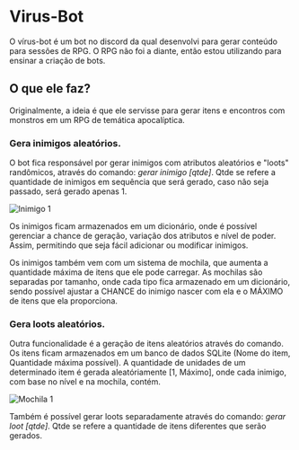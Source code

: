 # Virus-Bot

O vírus-bot é um bot no discord da qual desenvolvi para gerar conteúdo para sessões de RPG. O RPG não foi a diante, então estou utilizando para ensinar a criação de bots.

## O que ele faz?
Originalmente, a ideia é que ele servisse para gerar itens e encontros com monstros em um RPG de temática apocalíptica.

### Gera inimigos aleatórios.
O bot fica responsável por gerar inimigos com atributos aleatórios e "loots" randômicos, através do comando: *gerar inimigo [qtde]*. Qtde se refere a quantidade de inimigos em sequência que será gerado, caso não seja passado, será gerado apenas 1.

![Inimigo 1](https://github.com/user-attachments/assets/42ff9bf0-5255-4373-9ec2-f12c600cfd8f)

Os inimigos ficam armazenados em um dicionário, onde é possível gerenciar a chance de geração, variação dos atributos e nível de poder. Assim, permitindo que seja fácil adicionar ou modificar inimigos. 

Os inimigos também vem com um sistema de mochila, que aumenta a quantidade máxima de itens que ele pode carregar. As mochilas são separadas por tamanho, onde cada tipo fica armazenado em um dicionário, sendo possível ajustar a CHANCE do inimigo nascer com ela e o MÁXIMO de itens que ela proporciona.

### Gera loots aleatórios.
Outra funcionalidade é a geração de itens aleatórios através do comando. Os itens ficam armazenados em um banco de dados SQLite (Nome do item, Quantidade máxima possível). A quantidade de unidades de um determinado item é gerada aleatóriamente [1, Máximo], onde cada inimigo, com base no nível e na mochila, contém.

![Mochila 1](https://github.com/user-attachments/assets/f869d4a2-1a6d-4633-852b-dd34383da6c9) 

Também é possível gerar loots separadamente através do comando: *gerar loot [qtde]*. Qtde se refere a quantidade de itens diferentes que serão gerados.
